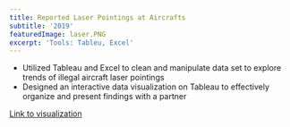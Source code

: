 ```yaml
---
title: Reported Laser Pointings at Aircrafts
subtitle: '2019'
featuredImage: laser.PNG
excerpt: 'Tools: Tableu, Excel'
---
```

* Utilized Tableau and Excel to clean and manipulate data set to explore trends of illegal aircraft laser pointings
* Designed an interactive data visualization on Tableau to effectively organize and present findings with a partner

[Link to visualization](https://public.tableau.com/profile/hannah8349#!/vizhome/LasterChaserReportedLaserPointingsatAircraftsfrom2013to2017/LaserChaser)

